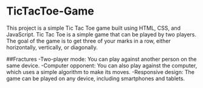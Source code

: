# TicTacToe-Game
This project is a simple Tic Tac Toe game built using HTML, CSS, and JavaScript. Tic Tac Toe is a simple game that can be played by two players. The goal of the game is to get three of your marks in a row, either horizontally, vertically, or diagonally.

##Fractures
-Two-player mode: You can play against another person on the same device.
-Computer opponent: You can also play against the computer, which uses a simple algorithm to make its moves.
-Responsive design: The game can be played on any device, including smartphones and tablets. 
